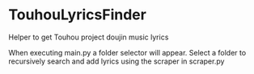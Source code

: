 # TouhouLyricsFinder
Helper to get Touhou project doujin music lyrics

When executing main.py a folder selector will appear. Select a folder to recursively search and add lyrics using the scraper in scraper.py
